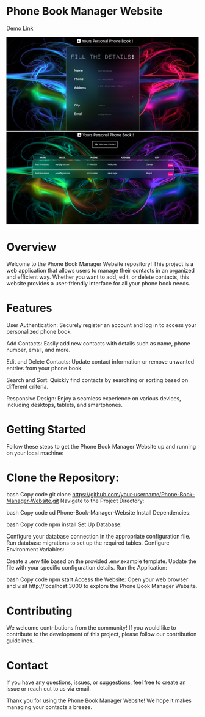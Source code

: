 # Phone Book Manager Website
[Demo Link](https://phone-directory12.netlify.app/)

![Image](https://github.com/arpit2212/Phone-Book-Manager-Website/blob/main/Screenshot%202023-12-20%20013952.png)
![Image](https://github.com/arpit2212/Phone-Book-Manager-Website/blob/main/Screenshot%202023-12-20%20014116.png)


# Overview

Welcome to the Phone Book Manager Website repository! This project is a web application that allows users to manage their contacts in an organized and efficient way. Whether you want to add, edit, or delete contacts, this website provides a user-friendly interface for all your phone book needs.

# Features
User Authentication: Securely register an account and log in to access your personalized phone book.

Add Contacts: Easily add new contacts with details such as name, phone number, email, and more.

Edit and Delete Contacts: Update contact information or remove unwanted entries from your phone book.

Search and Sort: Quickly find contacts by searching or sorting based on different criteria.

Responsive Design: Enjoy a seamless experience on various devices, including desktops, tablets, and smartphones.

# Getting Started
Follow these steps to get the Phone Book Manager Website up and running on your local machine:

# Clone the Repository:

bash
Copy code
git clone https://github.com/your-username/Phone-Book-Manager-Website.git
Navigate to the Project Directory:

bash
Copy code
cd Phone-Book-Manager-Website
Install Dependencies:

bash
Copy code
npm install
Set Up Database:

Configure your database connection in the appropriate configuration file.
Run database migrations to set up the required tables.
Configure Environment Variables:

Create a .env file based on the provided .env.example template.
Update the file with your specific configuration details.
Run the Application:

bash
Copy code
npm start
Access the Website:
Open your web browser and visit http://localhost:3000 to explore the Phone Book Manager Website.

# Contributing
We welcome contributions from the community! If you would like to contribute to the development of this project, please follow our contribution guidelines.

# Contact
If you have any questions, issues, or suggestions, feel free to create an issue or reach out to us via email.

Thank you for using the Phone Book Manager Website! We hope it makes managing your contacts a breeze.
